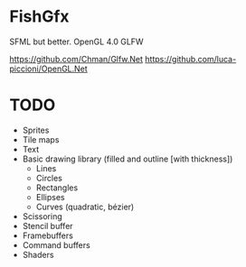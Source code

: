 # FishGfx
SFML but better. OpenGL 4.0 GLFW

https://github.com/Chman/Glfw.Net
https://github.com/luca-piccioni/OpenGL.Net

# TODO

* Sprites
* Tile maps
* Text
* Basic drawing library (filled and outline [with thickness])
	* Lines
	* Circles
	* Rectangles
	* Ellipses
	* Curves (quadratic, bézier)
* Scissoring
* Stencil buffer
* Framebuffers
* Command buffers
* Shaders